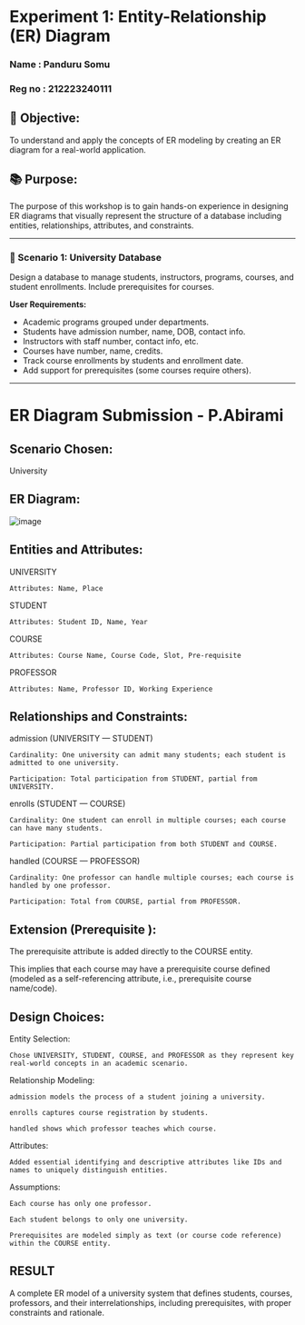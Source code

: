# Experiment 1: Entity-Relationship (ER) Diagram
### Name : Panduru Somu
### Reg no : 212223240111
## 🎯 Objective:
To understand and apply the concepts of ER modeling by creating an ER diagram for a real-world application.

## 📚 Purpose:
The purpose of this workshop is to gain hands-on experience in designing ER diagrams that visually represent the structure of a database including entities, relationships, attributes, and constraints.

---
### 🔹 Scenario 1: University Database
Design a database to manage students, instructors, programs, courses, and student enrollments. Include prerequisites for courses.

**User Requirements:**
- Academic programs grouped under departments.
- Students have admission number, name, DOB, contact info.
- Instructors with staff number, contact info, etc.
- Courses have number, name, credits.
- Track course enrollments by students and enrollment date.
- Add support for prerequisites (some courses require others).

---
# ER Diagram Submission - P.Abirami

## Scenario Chosen:
University 

## ER Diagram:
![image](https://github.com/user-attachments/assets/b8184a94-0773-4294-be8b-8d254aca72d5)


## Entities and Attributes:
UNIVERSITY

    Attributes: Name, Place

STUDENT

    Attributes: Student ID, Name, Year

COURSE

    Attributes: Course Name, Course Code, Slot, Pre-requisite

PROFESSOR

    Attributes: Name, Professor ID, Working Experience

## Relationships and Constraints:
admission (UNIVERSITY — STUDENT)

    Cardinality: One university can admit many students; each student is admitted to one university.

    Participation: Total participation from STUDENT, partial from UNIVERSITY.

enrolls (STUDENT — COURSE)

    Cardinality: One student can enroll in multiple courses; each course can have many students.

    Participation: Partial participation from both STUDENT and COURSE.

handled (COURSE — PROFESSOR)

    Cardinality: One professor can handle multiple courses; each course is handled by one professor.

    Participation: Total from COURSE, partial from PROFESSOR.

## Extension (Prerequisite ):
The prerequisite attribute is added directly to the COURSE entity.

This implies that each course may have a prerequisite course defined (modeled as a self-referencing attribute, i.e., prerequisite course name/code).

## Design Choices:
Entity Selection:

    Chose UNIVERSITY, STUDENT, COURSE, and PROFESSOR as they represent key real-world concepts in an academic scenario.

Relationship Modeling:

    admission models the process of a student joining a university.

    enrolls captures course registration by students.

    handled shows which professor teaches which course.

Attributes:

    Added essential identifying and descriptive attributes like IDs and names to uniquely distinguish entities.

Assumptions:

    Each course has only one professor.

    Each student belongs to only one university.

    Prerequisites are modeled simply as text (or course code reference) within the COURSE entity.
## RESULT
A complete ER model of a university system that defines students, courses, professors, and their interrelationships, including prerequisites, with proper constraints and rationale.

